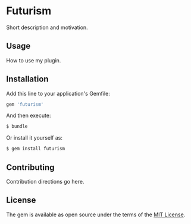 # Futurism
Short description and motivation.

## Usage
How to use my plugin.

## Installation
Add this line to your application's Gemfile:

```ruby
gem 'futurism'
```

And then execute:
```bash
$ bundle
```

Or install it yourself as:
```bash
$ gem install futurism
```

## Contributing
Contribution directions go here.

## License
The gem is available as open source under the terms of the [MIT License](https://opensource.org/licenses/MIT).
